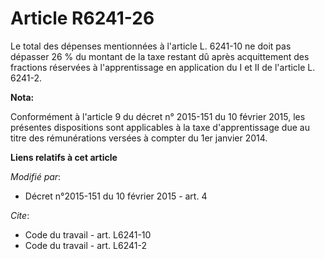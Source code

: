 # Article R6241-26

Le total des dépenses mentionnées à l'article L. 6241-10 ne doit pas dépasser 26 % du montant de la taxe restant dû après
acquittement des fractions réservées à l'apprentissage en application du I et II  de l'article L. 6241-2.

**Nota:**

Conformément à l'article 9 du décret n° 2015-151 du 10 février 2015, les présentes dispositions sont applicables à la taxe
d'apprentissage due au titre des rémunérations versées à compter du 1er janvier 2014.

**Liens relatifs à cet article**

_Modifié par_:

  - Décret n°2015-151 du 10 février 2015 - art. 4

_Cite_:

  - Code du travail - art. L6241-10
  - Code du travail - art. L6241-2
